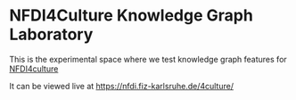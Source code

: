 # NFDI4Culture Knowledge Graph Laboratory

This is the experimental space where we test knowledge graph features for [NFDI4culture](https://nfdi4culture.de/)

It can be viewed live at https://nfdi.fiz-karlsruhe.de/4culture/
